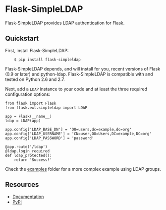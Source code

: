 Flask-SimpleLDAP
================

Flask-SimpleLDAP provides LDAP authentication for Flask.

Quickstart
----------

First, install Flask-SimpleLDAP:
    
        $ pip install flask-simpleldap
    
Flask-SimpleLDAP depends, and will install for you, recent versions of Flask
(0.9 or later) and python-ldap. Flask-SimpleLDAP is compatible
with and tested on Python 2.6 and 2.7.

Next, add a ``LDAP`` instance to your code and at least the three
required configuration options:

    from flask import Flask
    from flask.ext.simpleldap import LDAP

    app = Flask(__name__)
    ldap = LDAP(app)

    app.config['LDAP_BASE_DN'] = 'OU=users,dc=example,dc=org'
    app.config['LDAP_USERNAME'] = 'CN=user,OU=Users,DC=example,DC=org'
    app.config['LDAP_PASSWORD'] = 'password'

    @app.route('/ldap')
    @ldap.login_required
    def ldap_protected():
        return 'Success!'


Check the [examples](examples/) folder for a more complex example using LDAP groups.


Resources
---------

- [Documentation](http://flask-simpleldap.readthedocs.org/en/latest/)
- [PyPI](https://pypi.python.org/pypi/Flask-SimpleLDAP)
